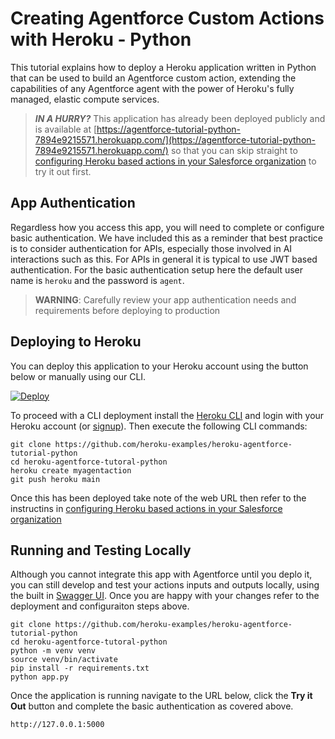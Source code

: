 Creating Agentforce Custom Actions with Heroku - Python
========================================================

This tutorial explains how to deploy a Heroku application written in Python that can be used to build an Agentforce custom action, extending the capabilities of any Agentforce agent with the power of Heroku's fully managed, elastic compute services.

> **_IN A HURRY?_** This application has already been deployed publicly and is available at [https://agentforce-tutorial-python-7894e9215571.herokuapp.com/](https://agentforce-tutorial-python-7894e9215571.herokuapp.com/) so that you can skip straight to [configuring Heroku based actions in your Salesforce organization](https://github.com/heroku-examples/heroku-agentforce-tutorial?tab=readme-ov-file#step-2---creating-a-named-credential) to try it out first.

App Authentication
------------------

Regardless how you access this app, you will need to complete or configure basic authentication. We have included this as a reminder that best practice is to consider authentication for APIs, especially those involved in AI interactions such as this. For APIs in general it is typical to use JWT based authentication. For the basic authentication setup here the default user name is `heroku` and the password is `agent`.

> **WARNING**: Carefully review your app authentication needs and requirements before deploying to production

Deploying to Heroku
-------------------

You can deploy this application to your Heroku account using the button below or manually using our CLI.

[![Deploy](https://www.herokucdn.com/deploy/button.svg)](https://heroku.com/deploy)

To proceed with a CLI deployment install the [Heroku CLI](https://devcenter.heroku.com/articles/heroku-cli) and login with your Heroku account (or [signup](https://signup.heroku.com/)). Then execute the following CLI commands:

```
git clone https://github.com/heroku-examples/heroku-agentforce-tutorial-python
cd heroku-agentforce-tutoral-python
heroku create myagentaction
git push heroku main
```

Once this has been deployed take note of the web URL then refer to the instructins in [configuring Heroku based actions in your Salesforce organization](https://github.com/heroku-examples/heroku-agentforce-tutorial?tab=readme-ov-file#step-2---creating-a-named-credential)

Running and Testing Locally
---------------------------

Although you cannot integrate this app with Agentforce until you deplo it, you can still develop and test your actions inputs and outputs locally, using the built in [Swagger UI](https://swagger.io/tools/swagger-ui/). Once you are happy with your changes refer to the deployment and configuraiton steps above.

```
git clone https://github.com/heroku-examples/heroku-agentforce-tutorial-python
cd heroku-agentforce-tutoral-python
python -m venv venv
source venv/bin/activate
pip install -r requirements.txt
python app.py
```

Once the application is running navigate to the URL below, click the **Try it Out** button and complete the basic authentication as covered above.

```
http://127.0.0.1:5000
```